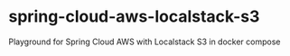 # spring-cloud-aws-localstack-s3
Playground for Spring Cloud AWS with Localstack S3 in docker compose
